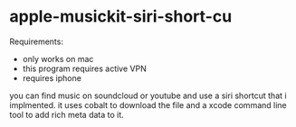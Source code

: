 # apple-musickit-siri-short-cu

Requirements:

- only works on mac
- this program requires active VPN
- requires iphone

you can find music on soundcloud or youtube and use a siri shortcut that i implmented. it uses cobalt to download the file and a xcode command line tool to add rich meta data to it.
